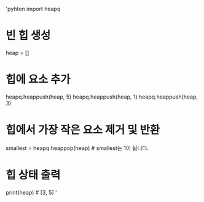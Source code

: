 'pyhton
import heapq

# 빈 힙 생성
heap = []

# 힙에 요소 추가
heapq.heappush(heap, 5)
heapq.heappush(heap, 1)
heapq.heappush(heap, 3)

# 힙에서 가장 작은 요소 제거 및 반환
smallest = heapq.heappop(heap)  # smallest는 1이 됩니다.

# 힙 상태 출력
print(heap)  # [3, 5]
'
